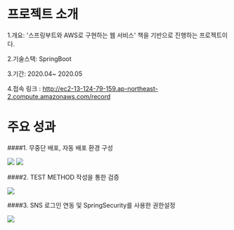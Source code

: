 # 프로젝트 소개

1.개요: '스프링부트와 AWS로 구현하는 웹 서비스' 책을 기반으로 진행하는 프로젝트이다.

2.기술스택: SpringBoot

3.기간: 2020.04~ 2020.05

4.접속 링크 : http://ec2-13-124-79-159.ap-northeast-2.compute.amazonaws.com/record

# 주요 성과
 
####1. 무중단 배포, 자동 배포 환경 구성

 <img src="https://user-images.githubusercontent.com/37204852/82720094-465d7900-9ceb-11ea-996a-0e7644743637.png"/>
 <img src="https://user-images.githubusercontent.com/37204852/82720107-655c0b00-9ceb-11ea-811f-95b719d1e8fb.png"/>
 
####2. TEST METHOD 작성을 통한 검증

 <img src="https://user-images.githubusercontent.com/37204852/82720114-74db5400-9ceb-11ea-88fd-2a685fb5328b.png"/>
 
####3. SNS 로그인 연동 및 SpringSecurity를 사용한 권한설정

 <img src="https://user-images.githubusercontent.com/37204852/82720146-a5bb8900-9ceb-11ea-9840-c303f36511c9.png"/>
